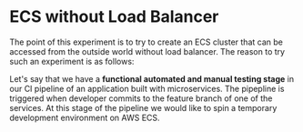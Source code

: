 
# ECS without Load Balancer

The point of this experiment is to try to create an ECS cluster that can be accessed from the outside world without load balancer. The reason to try such an experiment is as follows:

Let's say that we have a **functional automated and manual testing stage** in our CI pipeline of an application built with microservices. The pipepline is triggered when developer commits to the feature branch of one of the services. At this stage of the pipeline we would like to spin a temporary development environment on AWS ECS.




